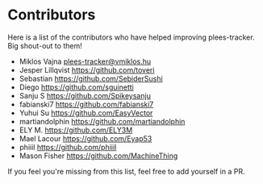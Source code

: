 # Contributors

Here is a list of the contributors who have helped improving plees-tracker. Big
shout-out to them!

- Miklos Vajna <plees-tracker@vmiklos.hu>
- Jesper Lillqvist <https://github.com/toveri>
- Sebastian <https://github.com/SebiderSushi>
- Diego <https://github.com/sguinetti>
- Sanju S <https://github.com/Spikeysanju>
- fabianski7 <https://github.com/fabianski7>
- Yuhui Su <https://github.com/EasyVector>
- martiandolphin <https://github.com/martiandolphin>
- ELY M. <https://github.com/ELY3M>
- Mael Lacour <https://github.com/Eyap53>
- phiiil <https://github.com/phiiil>
- Mason Fisher <https://github.com/MachineThing>

If you feel you're missing from this list, feel free to add yourself in a PR.
